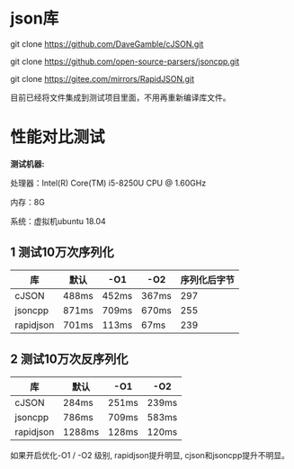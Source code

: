 # json库

git clone https://github.com/DaveGamble/cJSON.git

git clone https://github.com/open-source-parsers/jsoncpp.git

git clone https://gitee.com/mirrors/RapidJSON.git

目前已经将文件集成到测试项目里面，不用再重新编译库文件。

# 性能对比测试
**测试机器:**

处理器：Intel(R) Core(TM) i5-8250U CPU @ 1.60GHz

内存：8G

系统：虚拟机ubuntu 18.04 

## 1 测试10万次序列化

|库|默认|-O1|-O2|序列化后字节 |
|-|-|-|-|-|
|cJSON|488ms|452ms|367ms|297|
|jsoncpp|871ms|709ms|670ms|255|
|rapidjson|701ms|113ms|67ms|239|

## 2 测试10万次反序列化

|库|默认|-O1|-O2|
|-|-|-|-|
|cJSON|284ms|251ms|239ms|
|jsoncpp|786ms|709ms|583ms|
|rapidjson|1288ms|128ms|120ms|

如果开启优化-O1 / -O2 级别, rapidjson提升明显, cjson和jsoncpp提升不明显。
